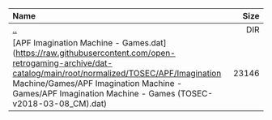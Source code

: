 |Name|Size|
|:---|---:|
|[..](../index.html)|DIR|
|[APF Imagination Machine - Games.dat](https://raw.githubusercontent.com/open-retrogaming-archive/dat-catalog/main/root/normalized/TOSEC/APF/Imagination Machine/Games/APF Imagination Machine - Games/APF Imagination Machine - Games (TOSEC-v2018-03-08_CM).dat)|23146|
